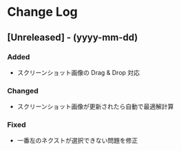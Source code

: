 # Change Log

## [Unreleased] - (yyyy-mm-dd)

### Added

- スクリーンショット画像の Drag & Drop 対応

### Changed

- スクリーンショット画像が更新されたら自動で最適解計算

### Fixed

- 一番左のネクストが選択できない問題を修正